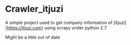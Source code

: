# Crawler_itjuzi

A simple project used to get company information of [itjuzi]{https://itjuzi.com} using scrapy under python 2.7.

Might be a little out of date
